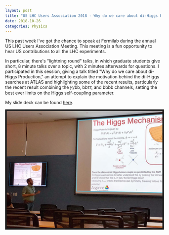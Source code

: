 ```yaml
---
layout: post
title: "US LHC Users Association 2018 - Why do we care about di-Higgs Production?"
date: 2018-10-26
categories: Physics
---
```


This past week I've got the chance to speak at Fermilab during the annual US LHC Users Association Meeting. This meeting is a fun opportunity to hear US contributions to all the LHC experiments. 

In particular, there's "lightning round" talks, in which graduate students give short, 8 minute talks over a topic, with 2 minutes afterwards for questions. I participated in this session, giving a talk titled "Why do we care about di-Higgs Production," an attempt to explain the motivation behind the di-Higgs searches at ATLAS and highlighting some of the recent results, particularly the recent result combining the 𝛾𝛾bb, bbττ, and bbbb channels, setting the best ever limits on the Higgs self-coupling parameter.

My slide deck can be found [here](https://indico.fnal.gov/event/17566/session/3/contribution/78/material/slides/0.pdf).

<img src="/blogimages/uslhcuo2018.jpg" alt="" class="center" border="5" style="width:800px;"/>

